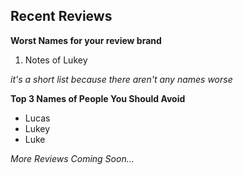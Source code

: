 ## Recent Reviews

**Worst Names for your review brand**

1. Notes of Lukey

_it's a short list because there aren't any names worse_


**Top 3 Names of People You Should Avoid**
- Lucas
- Lukey
- Luke

_More Reviews Coming Soon..._